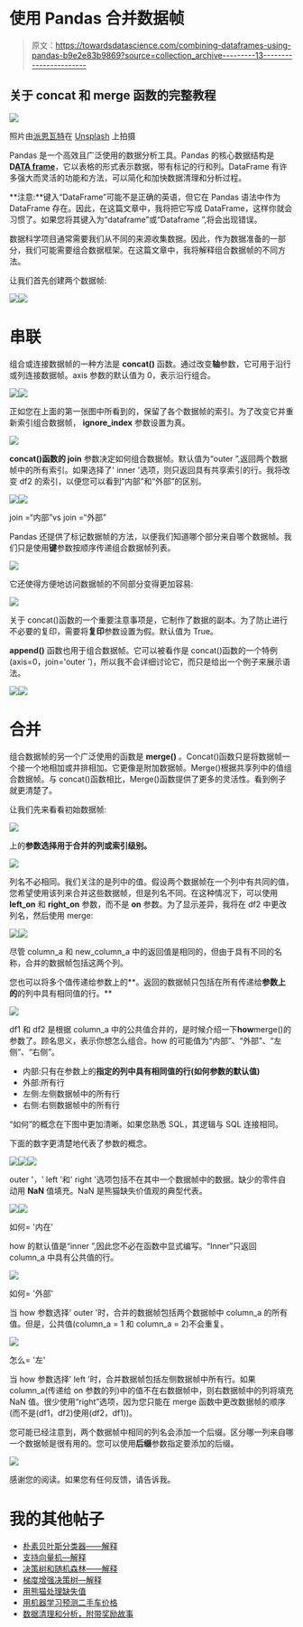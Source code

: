 # 使用 Pandas 合并数据帧

> 原文：<https://towardsdatascience.com/combining-dataframes-using-pandas-b9e2e83b9869?source=collection_archive---------13----------------------->

## 关于 concat 和 merge 函数的完整教程

![](img/de0d1b35a5dd842930bab8fc37cd9b48.png)

照片由[派恩瓦特](https://unsplash.com/@pinewatt?utm_source=unsplash&utm_medium=referral&utm_content=creditCopyText)在 [Unsplash](https://unsplash.com/s/photos/merge?utm_source=unsplash&utm_medium=referral&utm_content=creditCopyText) 上拍摄

Pandas 是一个高效且广泛使用的数据分析工具。Pandas 的核心数据结构是**D**[**ATA frame**](https://pandas.pydata.org/pandas-docs/stable/reference/api/pandas.DataFrame.html)，它以表格的形式表示数据，带有标记的行和列。DataFrame 有许多强大而灵活的功能和方法，可以简化和加快数据清理和分析过程。

**注意:**键入“DataFrame”可能不是正确的英语，但它在 Pandas 语法中作为 DataFrame 存在。因此，在这篇文章中，我将把它写成 DataFrame，这样你就会习惯了。如果您将其键入为“dataframe”或“Dataframe ”,将会出现错误。

数据科学项目通常需要我们从不同的来源收集数据。因此，作为数据准备的一部分，我们可能需要组合数据框架。在这篇文章中，我将解释组合数据帧的不同方法。

让我们首先创建两个数据帧:

![](img/47585113044ba133e3083370c8d10308.png)![](img/eb3aa1c193ca962c96f64dcceaae5bb1.png)

# 串联

组合或连接数据帧的一种方法是 **concat()** 函数。通过改变**轴**参数，它可用于沿行或列连接数据帧。axis 参数的默认值为 0，表示沿行组合。

![](img/b288147e53f62c69adae8f7de1e9534c.png)![](img/d19ec23e0432aee233885860472ed35a.png)

正如您在上面的第一张图中所看到的，保留了各个数据帧的索引。为了改变它并重新索引组合数据帧， **ignore_index** 参数设置为真。

![](img/b80e6bb2d4bcafd3e27598608a82c2dc.png)

**concat()函数的 join** 参数决定如何组合数据帧。默认值为“outer ”,返回两个数据帧中的所有索引。如果选择了' inner '选项，则只返回具有共享索引的行。我将改变 df2 的索引，以便您可以看到“内部”和“外部”的区别。

![](img/47ae4e420a34be09e84e9d57c558d3a3.png)![](img/d9c054e8bc7483cf6312886aeef0887c.png)

join =“内部”vs join =“外部”

Pandas 还提供了标记数据帧的方法，以便我们知道哪个部分来自哪个数据帧。我们只是使用**键**参数按顺序传递组合数据帧列表。

![](img/043e5e8ca493a0ea270e6f023a938c1c.png)

它还使得方便地访问数据帧的不同部分变得更加容易:

![](img/cfbfa406564c17715cab0b381f3a6784.png)

关于 concat()函数的一个重要注意事项是，它制作了数据的副本。为了防止进行不必要的复印，需要将**复印**参数设置为假。默认值为 True。

**append()** 函数也用于组合数据帧。它可以被看作是 concat()函数的一个特例(axis=0，join='outer ')，所以我不会详细讨论它，而只是给出一个例子来展示语法。

![](img/c08b5058d982664f068183e7e6597b28.png)![](img/ea73f5f959683395247f0eb7a2a06b18.png)

# 合并

组合数据帧的另一个广泛使用的函数是 **merge()** 。Concat()函数只是将数据帧一个接一个地相加或并排相加。它更像是附加数据帧。Merge()根据共享列中的值组合数据帧。与 concat()函数相比，Merge()函数提供了更多的灵活性。看到例子就更清楚了。

让我们先来看看初始数据帧:

![](img/c7a4d902175e1514f232f1005f67378c.png)

上的**参数选择用于合并的列或索引级别。**

![](img/5ff473403763edf167b39e721308ae49.png)

列名不必相同。我们关注的是列中的值。假设两个数据帧在一个列中有共同的值，您希望使用该列来合并这些数据帧，但是列名不同。在这种情况下，可以使用 **left_on** 和 **right_on** 参数，而不是 **on** 参数。为了显示差异，我将在 df2 中更改列名，然后使用 merge:

![](img/0030f814d66d3a0f891dcf3deebacd7c.png)![](img/466532c9a8ddac213794b5fe656c20f0.png)

尽管 column_a 和 new_column_a 中的返回值是相同的，但由于具有不同的名称，合并的数据帧包括这两个列。

您也可以将多个值传递给参数上的**。返回的数据帧只包括在所有传递给**参数上的**的列中具有相同值的行。**

![](img/c55e5b0b3591a0472000046bc4c4bbb8.png)

df1 和 df2 是根据 column_a 中的公共值合并的，是时候介绍一下**how**merge()的参数了。顾名思义，表示你想怎么组合。how 的可能值为“内部”、“外部”、“左侧”、“右侧”。

*   内部:只有在参数上的**指定的列中具有相同值的行(**如何**参数的默认值)**
*   外部:所有行
*   左侧:左侧数据帧中的所有行
*   右侧:右侧数据帧中的所有行

“如何”的概念在下图中更加清晰。如果您熟悉 SQL，其逻辑与 SQL 连接相同。

下面的数字更清楚地代表了参数的概念。

![](img/82955d808cdc182ed33f133d10632163.png)![](img/10388ac816edd7885599f85ea136a619.png)![](img/23fd91269e817b49809ce20477a5a700.png)

outer '，' left '和' right '选项包括不在其中一个数据帧中的数据。缺少的零件自动用 **NaN** 值填充。NaN 是熊猫缺失价值观的典型代表。

![](img/eb3aa1c193ca962c96f64dcceaae5bb1.png)![](img/036dfe7ccd9b21ff86d621ca5aa9a059.png)

如何= '内在'

how 的默认值是“inner ”,因此您不必在函数中显式编写。“Inner”只返回 column_a 中具有公共值的行。

![](img/4cb03dd966d5a67ad265383a8cb588a1.png)

如何= '外部'

当 how 参数选择' outer '时，合并的数据帧包括两个数据帧中 column_a 的所有值。但是，公共值(column_a = 1 和 column_a = 2)不会重复。

![](img/4ea1919a6010cbb8b455c39815487ad3.png)

怎么= '左'

当 how 参数选择' left '时，合并数据帧包括左侧数据帧中所有行。如果 column_a(传递给 on 参数的列)中的值不在右数据帧中，则右数据帧中的列将填充 NaN 值。很少使用“right”选项，因为您只能在 merge 函数中更改数据帧的顺序(而不是(df1，df2)使用(df2，df1))。

您可能已经注意到，两个数据帧中相同的列名会添加一个后缀。区分哪一列来自哪一个数据帧是很有用的。您可以使用**后缀**参数指定要添加的后缀。

![](img/039794155f4c6f7daaec9b5cd03efbff.png)

感谢您的阅读。如果您有任何反馈，请告诉我。

# 我的其他帖子

*   [朴素贝叶斯分类器——解释](/naive-bayes-classifier-explained-50f9723571ed)
*   [支持向量机—解释](/support-vector-machine-explained-8d75fe8738fd)
*   [决策树和随机森林——解释](/decision-tree-and-random-forest-explained-8d20ddabc9dd)
*   [梯度增强决策树—解释](/gradient-boosted-decision-trees-explained-9259bd8205af)
*   [用熊猫处理缺失值](/handling-missing-values-with-pandas-b876bf6f008f)
*   [用机器学习预测二手车价格](/predicting-used-car-prices-with-machine-learning-fea53811b1ab)
*   [数据清理和分析，附带奖励故事](/data-cleaning-and-analysis-with-a-bonus-story-36b3ae39564c)